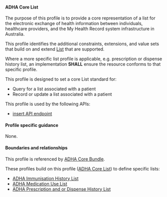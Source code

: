 #### ADHA Core List
The purpose of this profile is to provide a core representation of a list for the electronic exchange of health information between individuals, healthcare providers, and the My Health Record system infrastructure in Australia.

This profile identifies the additional constraints, extensions, and value sets that build on and extend [List](http://hl7.org/fhir/R4/list.html) that are supported. 

Where a more specific list profile is applicable, e.g. prescription or dispense history list, an implementation **SHALL** ensure the resource conforms to that specific profile.

This profile is designed to set a core List standard for:
* Query for a list associated with a patient
* Record or update a list associated with a patient

This profile is used by the following APIs:
* [insert API endpoint](StructureDefinition-TBD-1.html)


#### Profile specific guidance
None.


#### Boundaries and relationships
This profile is referenced by 
[ADHA Core Bundle](StructureDefinition-dh-bundle-core-1.html). 

These profiles build on this profile ([ADHA Core List](StructureDefinition-dh-list-core-1.html)) to define specific lists:
* [ADHA Immunisation History List](StructureDefinition-dh-list-immunization-1.html)
* [ADHA Medication Use List](StructureDefinition-dh-list-medication-use-1.html) 
* [ADHA Prescription and or Dispense History List](StructureDefinition-dh-list-medication-pdl-1.html)

